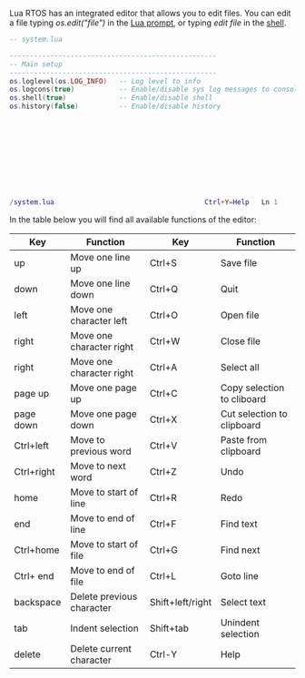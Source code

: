 Lua RTOS has an integrated editor that allows you to edit files. You can edit a file typing _os.edit("file")_ in the [Lua prompt](./The-Lua-prompt), or typing _edit file_ in the [shell](./The-shell).

```lua
-- system.lua

---------------------------------------------------
-- Main setup
---------------------------------------------------
os.loglevel(os.LOG_INFO)   -- Log level to info
os.logcons(true)           -- Enable/disable sys log messages to console
os.shell(true)             -- Enable/disable shell
os.history(false)          -- Enable/disable history











/system.lua                                     Ctrl+Y=Help   Ln 1     Col 1   
```

In the table below you will find all available functions of the editor:

|Key| Function |Key| Function |
|---|----------|---|----------|
| up | Move one line up | Ctrl+S | Save file |
| down | Move one line down | Ctrl+Q | Quit |
| left | Move one character left | Ctrl+O | Open file |
| right | Move one character right | Ctrl+W | Close file |
| right | Move one character right | Ctrl+A | Select all |
| page up | Move one page up | Ctrl+C | Copy selection to cliboard |
| page down | Move one page down | Ctrl+X | Cut selection to clipboard |
| Ctrl+left | Move to previous word | Ctrl+V | Paste from clipboard |
| Ctrl+right | Move to next word | Ctrl+Z | Undo |
| home | Move to start of line | Ctrl+R | Redo |
| end | Move to end of line | Ctrl+F | Find text |
| Ctrl+home | Move to start of file | Ctrl+G | Find next |
| Ctrl+ end | Move to end of file | Ctrl+L | Goto line |
| backspace | Delete previous character | Shift+left/right | Select text |
| tab | Indent selection | Shift+tab | Unindent selection |
| delete | Delete current character | Ctrl-Y | Help |
